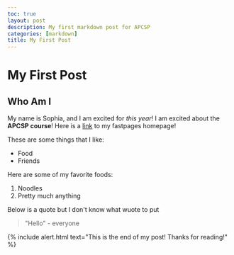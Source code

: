 ```yaml
---
toc: true
layout: post
description: My first markdown post for APCSP
categories: [markdown]
title: My First Post
---
```

# My First Post

## Who Am I

My name is Sophia, and I am excited for *this year*! I am excited about the **APCSP course**!
Here is a [link](https://sophia926.github.io/fastpages/) to my fastpages homepage!

These are some things that I like:
- Food
- Friends

Here are some of my favorite foods:
1. Noodles
2. Pretty much anything

Below is a quote but I don't know what wuote to put
> "Hello" - everyone


{% include alert.html text="This is the end of my post! Thanks for reading!" %}
